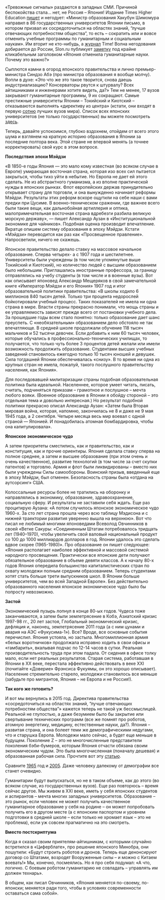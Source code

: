 «Тревожные сигналы» раздаются в западных СМИ. Причиной беспокойства стала… нет, не Россия – Япония! Издание Times Higher Education [пишет](http://www.timeshighereducation.com/news/social-sciences-and-humanities-faculties-close-japan-after-ministerial-decree) и негодует: «Министр образования Хакубун Шимомура направил в 86 государственных университетов Японии письмо, в котором призвал их сосредоточиться на областях знаний, “лучше отвечающих потребностям общества”, то есть – сократить или и вовсе отменить учебные программы по гуманитарным и социальным наукам». Им вторит не кто-нибудь, а [журнал](http://time.com/4035819/japan-university-liberal-arts-humanities-social-sciences-cuts/) Time! Волна негодования добирается до России, Slon.ru публикует [заметку](http://slon.ru/posts/56806) под крайне кликабельным заголовком «Япония отменила гуманитарные науки. Почему это важно?»

Сыплются камни в огород японского правительства и лично премьер-министра Синдзо Абэ (про министра образования я вообще молчу). Вопли в духе: «Это что же это такое творится, снова даешь индустриализацию? Консерваторы рвутся к штурвалу? Всех айтишниками и инженерами хотите видеть, да?» Тем не менее, 17 вузов закрывают гуманитарные программы, 9 их сокращают. Самые престижные университеты Японии – Токийский и Киотский – отказываются выполнять «директиву из центра» (кстати, они входят в первую [сотню](http://www.timeshighereducation.com/world-university-rankings/2015/world-ranking#/sort/0/direction/asc) лучших вузов мира). Список всех японских университетов (не только государственных) вы можете посмотреть [здесь](http://en.wikipedia.org/wiki/List_of_universities_in_Japan). 

Теперь, давайте успокоимся, глубоко вздохнем, отойдем от всего этого шума и взглянем на краткую историю образования в Японии за последние полтора века. Этой стране не впервой менять (а точнее корректировать) свой курс в этом вопросе.

**Последствия эпохи Мэйдзи**

«В 1850-е годы Япония — это мало кому известная (во всяком случае в Европе) умирающая восточная страна, которая изо всех сил пытается закрыться, чтобы тихо уйти в небытие. Но Европа не дает ей этого сделать. Не из абстрактного гуманизма, а из вполне практической нужды в японских рынках. Флот европейских держав принудительно открывает страну для торговли, и она вынужденно начинает реформы Мэйдзи. Результаты этих реформ вскоре ощутили на себе наши с вами предки при Цусиме. В военно-техническом сражении, где важнее всего были такие вещи, как дальнобойная артиллерия и оптика, малопримечательная восточная страна вдребезги разбила великую морскую державу», — пишет Александр Аузан в «Институциональной экономике для чайников». Подобная оценка производит впечатление. Вкратце опишем систему образования в эпоху Мэйдзи. Кстати «Мэйдзи» переводится как раз как «Просвещенное правление». Напросветили, ничего не скажешь.

Японское правительство делало ставку на массовое начальное образование. Сперва четырех- а с 1907 года и шестилетнее. Университеты были учреждены (в том числе упомянутые выше Токийский и Киотский), но количество людей с высшим образованием было небольшим. Приглашались иностранные профессора, за границу отправлялись на учебу студенты (в том числе и в военные вузы). Вот как описывает японовед Александр Мещеряков в свой замечательной книге «Император Мэйдзи и его Япония» 1907 год и итог образовательной политики правительства: «В школы ходило 6 миллионов 840 тысяч детей. Только три процента недорослей бойкотировали учебный процесс. Таких показателей не имела ни одна страна в мире. Власти страны прекрасно понимали, что мощь страны и ее управляемость зависят прежде всего от постановки учебного дела. За прошедшие годы всем стало понятно: только образование дает шанс преуспеть. С «необязательным» образованием дело обстояло не так впечатляюще. В средней школе продолжали обучение 118 тысяч мальчиков и 52 тысячи девочек. Если добавить к ним 60 тысяч человек, которые обучались в профессионально-технических училищах, то получается, что только чуть более 3 процентов детей желали или имели возможность продолжить образование. Студентами высших учебных заведений становилось ежегодно только 10 тысяч юношей и девушек. Сила тогдашней Японии обеспечивалась «снизу». В то время ни одна из крупных стран не имела, пожалуй, такого послушного правительству населения, как Япония».

Для последовавшей милитаризации страны подобная образовательная политика была идеальной. Населеннее, которое умеет читать, писать, считать, подчиняться приказам – грамотное и послушное – мечта любого вояки. (Военное образование в Японии я обойду стороной – это отдельная тема и довольно интересная.) Но результат подобной политики прекрасно описал Александр Аузан: «Затем была Вторая мировая война, которая, напомню, закончилась не 8 и даже не 9 мая 1945 года, а 2 сентября. Четыре месяца весь мир воевал с одной страной — Японией. И понадобилась атомная бомбардировка, чтобы она капитулировала».

**Японское экономическое чудо**

А затем приоритеты сместились, как и правительство, как и конституция, как и прочие ориентиры. Япония сделала ставку сперва на полное среднее, а затем и высшее образование (при этом очень и очень качественное), развитие технологий (в том числе за счет скупки патентов) и торговлю. Армия и флот были ликвидированы – вместо них были учреждены Силы самообороны. Воинский призыв, введенный еще в эпоху Мэйдзи, был отменен. Безопасность страны была «отдана на аутсорсинг» США.

Колоссальные ресурсы более не тратились на оборонку и направлялись в экономику, образование, здравоохранение, социальную сферу. И результаты не заставили себя ждать. Еще раз процитирую Аузана: «А потом случилось японское экономическое чудо 1960-х. За сто лет страна прошла через всю таблицу Мэдисона и с нижней траектории развития уверенно вышла на верхнюю». Вот что писал не любимый многими японоведами Всеволод Овчинников в своей «Ветке Сакуры: «Соединенным Штатам потребовалось тридцать лет (1940–1970), чтобы увеличить свой валовый национальный продукт со 100 до 1000 миллиардов долларов в год. Японии удалось это сделать вдвое скорее (1965-1980)». Про образование он пишет следующее: «Япония располагает наиболее эффективной и массовой системой народного просвещения. Практически все японские дети получают обязательное образование в объеме девяти классов. А к началу 80-х годов Япония опередила большинство капиталистических стран по охвату молодежи полным средним образованием. Теперь студентами хотят стать больше трети выпускников школ. В Японии больше университетов, чем во всей Западной Европе». Без действительно образованного населения японское экономическое чудо было бы попросту невозможно.

**Застой**

Экономический пузырь лопнул в конце 80-ых годов. Чудеса тоже заканчиваются, а затем были землетрясение в Кобэ, Азиатский кризис 1997-98 гг., 20 лет застоя, Глобальный экономический кризис, дефляция и, наконец, землетрясение 2011 года (а с ним цунами и авария на АЭС «Фукусима-1»). Все? Вроде, все основные события перечислил. Япония устояла, но застыла. Многомиллионная армия «белых воротничков» продолжала исправно ходить в свои офисы и «гамбарить», вкалывая подчас по 12-14 часов в сутки. Реальная производительность труда при этом падала. От сидения в офисе толку мало, если нет реальных результатов. Старая система, работавшая в Японии в XX веке, перестала эффективно действовать в веке XXI (почитайте «Доверие» Фрэнсиса Фукуямы, он это хорошо описывает). Население стремительно старело, молодежи становилось все меньше (забудьте про мигрантов, Япония – не Европа и не Россия!).

**Так кого же готовить?**

И вот мы вернулись в 2015 год. Директива правительства «сосредоточиться на областях знаний, “лучше отвечающих потребностям общества”» кажется теперь не такой уж бессмыслицей. Реальной не глупостью, а даже безумием было бы закрытие или свертывание технических программ (все же помнят про роботов, атомную энергетику, медицину, естественные науки, да?). Япония – развитая страна, и она болеет теми же демографическими недугами, что и старушка Европа. Молодежи мало сейчас, а будет еще меньше в будущем. Поколение Z – это не многочисленные представители поколения бэби-бумеров, которым Япония отчасти обязана своим экономическим чудом. Это была многочисленная (поначалу дешевая) и образованная рабочая сила. Прочтите вот эту [статью](http://ru.wikipedia.org/wiki/%D0%9D%D0%B0%D1%81%D0%B5%D0%BB%D0%B5%D0%BD%D0%B8%D0%B5_%D0%AF%D0%BF%D0%BE%D0%BD%D0%B8%D0%B8). 

Сравните [1965](http://ru.wikipedia.org/wiki/%D0%9D%D0%B0%D1%81%D0%B5%D0%BB%D0%B5%D0%BD%D0%B8%D0%B5_%D0%AF%D0%BF%D0%BE%D0%BD%D0%B8%D0%B8#/media/File:Population_pyramid_of_Japan,_1965.svg) год и [2005](http://ru.wikipedia.org/wiki/%D0%9D%D0%B0%D1%81%D0%B5%D0%BB%D0%B5%D0%BD%D0%B8%D0%B5_%D0%AF%D0%BF%D0%BE%D0%BD%D0%B8%D0%B8#/media/File:Population_pyramid_of_Japan,_2005.svg). Даже человеку далекому от демографии все станет очевидно. 

Гуманитарии будут выпускаться, но не в таком объеме, как до этого (во всяком случае, из государственных вузов). Еще раз повторюсь – время сейчас другое. Мы живем в XXI веке, иметь у себя японских студентов и аспирантов – мечта многих западных университетов. Образование – это рынок, если человек не может получить качественное гуманитарное образование у себя на родине – он может попробовать получить его в другом месте (а с японским паспортом и уровнем подготовки в средней школе – если только не хромает язык – это не проблема), если уж совсем прагматично на это смотреть.

**Вместо постскриптума**

Когда я сказал своим приятелям-айтишникам, с которыми случайно встретился в «Циферблате», про решение японского Минобра, они пошутили: «Будут строить роботов и дронов. Теперь еще денонсируют договор со Штатами, возродят Вооруженные силы – и можно с Китаем воевать!» Мы, конечно, посмеялись. Но я про себя подумал: «А что, логично. С боевым роботом гуманитарию не совладать – управлять им должен технарь».

В общем, как писал Овчинников, «Япония меняется по-своему, по-японски; меняется ради того, чтобы в условиях современности оставаться сама собой». 
